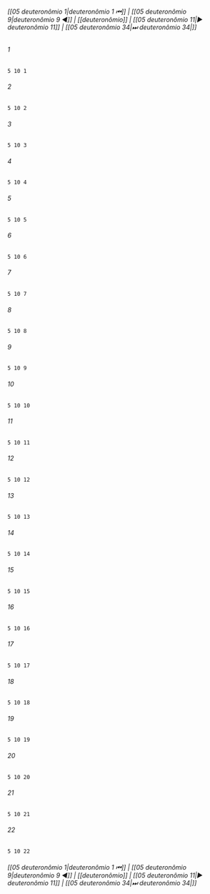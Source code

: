 
###### [[05 deuteronômio 1|deuteronômio 1 ⏮]] | [[05 deuteronômio 9|deuteronômio 9 ◀]] | [[deuteronômio]] | [[05 deuteronômio 11|▶ deuteronômio 11]] | [[05 deuteronômio 34|⏭ deuteronômio 34|]]

###### 1
``` verse
5 10 1 
```
###### 2
``` verse
5 10 2 
```
###### 3
``` verse
5 10 3 
```
###### 4
``` verse
5 10 4 
```
###### 5
``` verse
5 10 5 
```
###### 6
``` verse
5 10 6 
```
###### 7
``` verse
5 10 7 
```
###### 8
``` verse
5 10 8 
```
###### 9
``` verse
5 10 9 
```
###### 10
``` verse
5 10 10 
```
###### 11
``` verse
5 10 11 
```
###### 12
``` verse
5 10 12 
```
###### 13
``` verse
5 10 13 
```
###### 14
``` verse
5 10 14 
```
###### 15
``` verse
5 10 15 
```
###### 16
``` verse
5 10 16 
```
###### 17
``` verse
5 10 17 
```
###### 18
``` verse
5 10 18 
```
###### 19
``` verse
5 10 19 
```
###### 20
``` verse
5 10 20 
```
###### 21
``` verse
5 10 21 
```
###### 22
``` verse
5 10 22 
```

###### [[05 deuteronômio 1|deuteronômio 1 ⏮]] | [[05 deuteronômio 9|deuteronômio 9 ◀]] | [[deuteronômio]] | [[05 deuteronômio 11|▶ deuteronômio 11]] | [[05 deuteronômio 34|⏭ deuteronômio 34|]]

